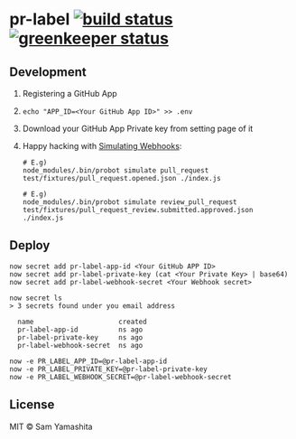 [build badge]: https://travis-ci.org/sotayamashita/pr-label.svg?branch=master
[build url]:   https://travis-ci.org/sotayamashita/pr-label
[greenkeeper badge]: https://badges.greenkeeper.io/sotayamashita/pr-label.svg
[greenkeeper url]:   https://greenkeeper.io/

# pr-label [![build status][build badge]][build url] [![greenkeeper status][greenkeeper badge]][greenkeeper url]

## Development

1. Registering a GitHub App
2. `echo "APP_ID=<Your GitHub App ID>" >> .env`
3. Download your GitHub App Private key from setting page of it
4. Happy hacking with [Simulating Webhooks](https://probot.github.io/docs/simulating-webhooks/):

   ```
   # E.g)
   node_modules/.bin/probot simulate pull_request test/fixtures/pull_request.opened.json ./index.js

   # E.g)
   node_modules/.bin/probot simulate review_pull_request test/fixtures/pull_request_review.submitted.approved.json ./index.js
   ```

## Deploy

```
now secret add pr-label-app-id <Your GitHub APP ID>
now secret add pr-label-private-key (cat <Your Private Key> | base64)
now secret add pr-label-webhook-secret <Your Webhook secret>

now secret ls
> 3 secrets found under you email address

  name                     created
  pr-label-app-id          ns ago
  pr-label-private-key     ns ago
  pr-label-webhook-secret  ns ago
```

```
now -e PR_LABEL_APP_ID=@pr-label-app-id
now -e PR_LABEL_PRIVATE_KEY=@pr-label-private-key
now -e PR_LABEL_WEBHOOK_SECRET=@pr-label-webhook-secret
```

## License

MIT © Sam Yamashita
